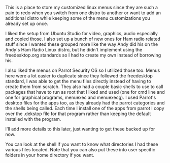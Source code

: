 This is a place to store my customized linux menus since they are such a pain to redo when you switch from one distro to another or want to add an additional distro while keeping some of the menu customizations you already set up once.

I liked the setup from Ubuntu Studio for video, graphics, audio especially and copied those.  I also set up a bunch of new ones for Ham radio related stuff since I wanted these grouped more like the way Andy did his on the Andy's Ham Radio Linux distro, but he didn't implement using the freedesktop.org standards so I had to create my own instead of borrowing his.

I also liked the menus on Parrot Security OS so I utilized those too.  Menus here were a lot easier to duplicate since they followed the freedesktop standard, I was able to get the menu files directly instead of having to create them from scratch.  They also had a couple basic shells to use to call packages that have to run as root that I liked and used (one for cmd line and one for graphical programs, menuexec and menuexecg).  I used Parrot's desktop files for the apps too, as they already had the parrot categories and the shells being called.  Each time I install one of the apps from parrot I copy over the .dekstop file for that program rather than keeping the default installed with the program.

I'll add more details to this later, just wanting to get these backed up for now.  


You can look at the shell if you want to know what directories I had these various files located.  Note that you can also put these into user specific folders in your home directory if you want.

